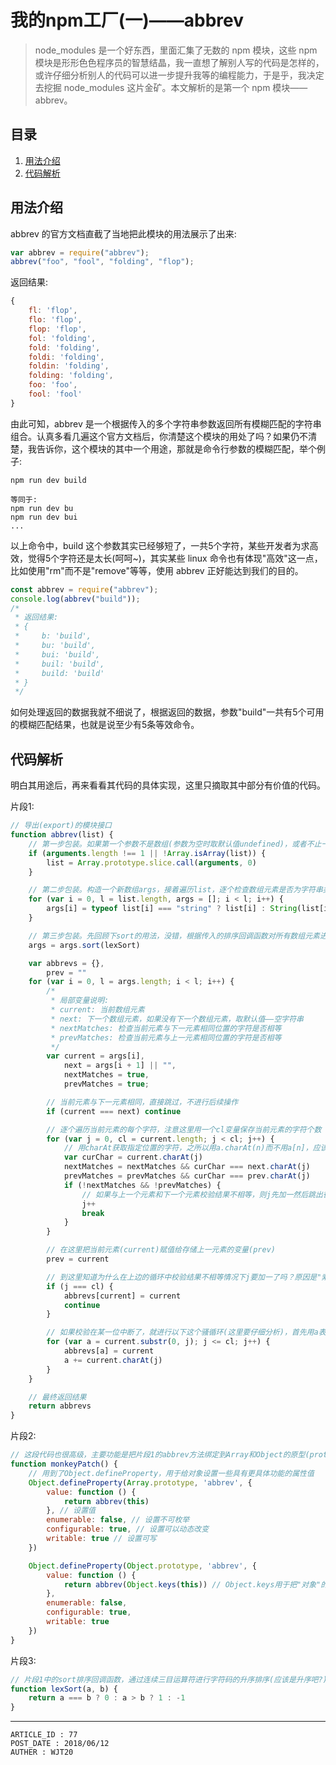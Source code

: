 
# 我的npm工厂(一)——abbrev #

> node_modules 是一个好东西，里面汇集了无数的 npm 模块，这些 npm 模块是形形色色程序员的智慧结晶，我一直想了解别人写的代码是怎样的，或许仔细分析别人的代码可以进一步提升我等的编程能力，于是乎，我决定去挖掘 node_modules 这片金矿。本文解析的是第一个 npm 模块——abbrev。

## 目录 ##

1. [用法介绍](#href1)
2. [代码解析](#href2)

## <a name="href1">用法介绍</a> ##

abbrev 的官方文档直截了当地把此模块的用法展示了出来:  

```js
var abbrev = require("abbrev");
abbrev("foo", "fool", "folding", "flop");
```

返回结果:  

```js
{
    fl: 'flop',
    flo: 'flop',
    flop: 'flop',
    fol: 'folding',
    fold: 'folding',
    foldi: 'folding',
    foldin: 'folding',
    folding: 'folding',
    foo: 'foo',
    fool: 'fool'
}
```

由此可知，abbrev 是一个根据传入的多个字符串参数返回所有模糊匹配的字符串组合。认真多看几遍这个官方文档后，你清楚这个模块的用处了吗？如果仍不清楚，我告诉你，这个模块的其中一个用途，那就是命令行参数的模糊匹配，举个例子:  

```
npm run dev build

等同于:
npm run dev bu
npm run dev bui
...
```

以上命令中，build 这个参数其实已经够短了，一共5个字符，某些开发者为求高效，觉得5个字符还是太长(呵呵~)，其实某些 linux 命令也有体现"高效"这一点，比如使用"rm"而不是"remove"等等，使用 abbrev 正好能达到我们的目的。

```js
const abbrev = require("abbrev");
console.log(abbrev("build"));
/*
 * 返回结果:
 * {
 *     b: 'build',
 *     bu: 'build',
 *     bui: 'build',
 *     buil: 'build',
 *     build: 'build'
 * }
 */
```

如何处理返回的数据我就不细说了，根据返回的数据，参数"build"一共有5个可用的模糊匹配结果，也就是说至少有5条等效命令。

## <a name="href2">代码解析</a> ##

明白其用途后，再来看看其代码的具体实现，这里只摘取其中部分有价值的代码。

片段1:

```js
// 导出(export)的模块接口
function abbrev(list) {
    // 第一步包装。如果第一个参数不是数组(参数为空时取默认值undefined)，或者不止一个参数时，借Array构造函数的slice方法应用到 arguments上，实际上就是将类数组对象arguments转换为真正意义上的数组
    if (arguments.length !== 1 || !Array.isArray(list)) {
        list = Array.prototype.slice.call(arguments, 0)
    }

    // 第二步包装。构造一个新数组args，接着遍历list，逐个检查数组元素是否为字符串类型，如果是则装入args，否则强制转为字符串类型后再装入args
    for (var i = 0, l = list.length, args = []; i < l; i++) {
        args[i] = typeof list[i] === "string" ? list[i] : String(list[i])
    }

    // 第三步包装。先回顾下sort的用法，没错，根据传入的排序回调函数对所有数组元素进行排序(想想排序回调函数返回负数、零和正数分别表示什么意思?)，lexSort之后再讲解
    args = args.sort(lexSort)

    var abbrevs = {},
        prev = ""
    for (var i = 0, l = args.length; i < l; i++) {
        /*
         * 局部变量说明:
         * current: 当前数组元素
         * next: 下一个数组元素，如果没有下一个数组元素，取默认值——空字符串
         * nextMatches: 检查当前元素与下一元素相同位置的字符是否相等
         * prevMatches: 检查当前元素与上一元素相同位置的字符是否相等
         */
        var current = args[i],
            next = args[i + 1] || "",
            nextMatches = true,
            prevMatches = true;

        // 当前元素与下一元素相同，直接跳过，不进行后续操作
        if (current === next) continue

        // 逐个遍历当前元素的每个字符，注意这里用一个cl变量保存当前元素的字符个数
        for (var j = 0, cl = current.length; j < cl; j++) {
            // 用charAt获取指定位置的字符，之所以用a.charAt(n)而不用a[n]，应该是为了将字符串操作与数组操作明确分开，考虑也很周到
            var curChar = current.charAt(j)
            nextMatches = nextMatches && curChar === next.charAt(j)
            prevMatches = prevMatches && curChar === prev.charAt(j)
            if (!nextMatches && !prevMatches) {
                // 如果与上一个元素和下一个元素校验结果不相等，则j先加一然后跳出循环
                j++
                break
            }
        }

        // 在这里把当前元素(current)赋值给存储上一元素的变量(prev)
        prev = current

        // 到这里知道为什么在上边的循环中校验结果不相等情况下j要加一了吗？原因是"索引+1=真实位置"。如果校验终止的真实位置j恰好是最后一个位置，那么会与字符长度相等(废话说的有点多了~)，此时就可以把current保存到最终返回结果中了
        if (j === cl) {
            abbrevs[current] = current
            continue
        }

        // 如果校验在某一位中断了，就进行以下这个骚循环(这里要仔细分析)，首先用a表示字符串起始位置到中断位置的子串，然后通过循环，逐个取出剩余的字符拼接到a后面，然后把拼接后的字符串保存到最总返回结果中
        for (var a = current.substr(0, j); j <= cl; j++) {
            abbrevs[a] = current
            a += current.charAt(j)
        }
    }

    // 最终返回结果
    return abbrevs
}
```

片段2:  

```js
// 这段代码也很高级，主要功能是把片段1的abbrev方法绑定到Array和Object的原型(prototype)上，这样就可以像调用a.join()等方法一样了
function monkeyPatch() {
    // 用到了Object.defineProperty，用于给对象设置一些具有更具体功能的属性值
    Object.defineProperty(Array.prototype, 'abbrev', {
        value: function () {
            return abbrev(this)
        }, // 设置值
        enumerable: false, // 设置不可枚举
        configurable: true, // 设置可以动态改变
        writable: true // 设置可写
    })

    Object.defineProperty(Object.prototype, 'abbrev', {
        value: function () {
            return abbrev(Object.keys(this)) // Object.keys用于把"对象"的键统统取出包装成一个数组(需要查一下这个方法是否有兼容问题)
        },
        enumerable: false,
        configurable: true,
        writable: true
    })
}
```

片段3:  

```js
// 片段1中的sort排序回调函数，通过连续三目运算符进行字符码的升序排序(应该是升序吧?)
function lexSort(a, b) {
    return a === b ? 0 : a > b ? 1 : -1
}
```

---

```
ARTICLE_ID : 77
POST_DATE : 2018/06/12
AUTHER : WJT20
```
